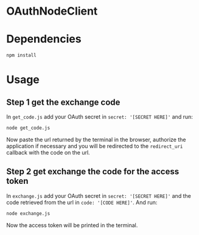 # OAuthNodeClient

# Dependencies

```bash
npm install
```

# Usage

## Step 1 get the exchange code

In `get_code.js` add your OAuth secret in `secret: '[SECRET HERE]'` and run:

```bash
node get_code.js
```

Now paste the url returned by the terminal in the browser, authorize the application if necessary and you will be redirected to the `redirect_uri` callback with the code on the url.

## Step 2 get exchange the code for the access token

In `exchange.js` add your OAuth secret in `secret: '[SECRET HERE]'` and the code retrieved from the url in `code: '[CODE HERE]'`. And run:

```bash
node exchange.js
```

Now the access token will be printed in the terminal.

